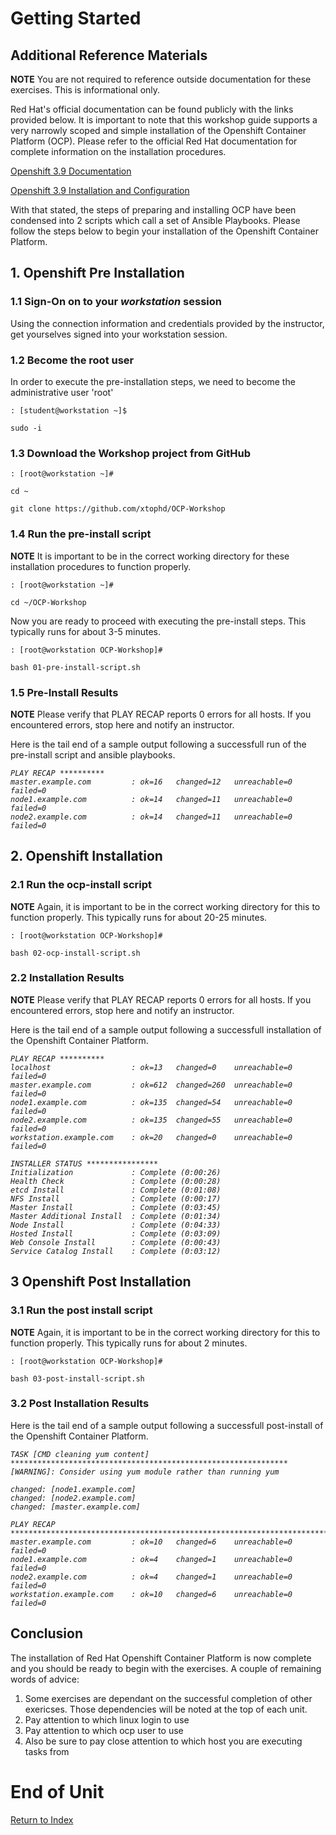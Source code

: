 # Getting Started

## Additional Reference Materials

**NOTE** You are not required to reference outside documentation for these exercises.  This is informational only.

Red Hat's official documentation can be found publicly with the links provided below.  It is important to note that this workshop guide supports a very narrowly scoped and simple installation of the Openshift Container Platform (OCP).  Please refer to the official Red Hat documentation for complete information on the installation procedures.

[Openshift 3.9 Documentation](https://access.redhat.com/documentation/en-us/openshift_container_platform/3.9/)

[Openshift 3.9 Installation and Configuration](https://access.redhat.com/documentation/en-us/openshift_container_platform/3.9/html/installation_and_configuration/)

With that stated, the steps of preparing and installing OCP have been condensed into 2 scripts which call a set of Ansible Playbooks.  Please follow the steps below to begin your installation of the Openshift Container Platform.

## 1. Openshift Pre Installation

### 1.1 Sign-On on to your *workstation* session

Using the connection information and credentials provided by the instructor, get yourselves signed into your workstation session.

### 1.2 Become the root user

In order to execute the pre-installation steps, we need to become the administrative user 'root'

    : [student@workstation ~]$ 
    
    sudo -i
    
### 1.3 Download the Workshop project from GitHub

    : [root@workstation ~]#
    
    cd ~
    
    git clone https://github.com/xtophd/OCP-Workshop

### 1.4 Run the pre-install script

**NOTE** It is important to be in the correct working directory for these installation procedures to function properly.  

```
: [root@workstation ~]#
    
cd ~/OCP-Workshop
```

Now you are ready to proceed with executing the pre-install steps.  This typically runs for about 3-5 minutes.    

```
: [root@workstation OCP-Workshop]#
   
bash 01-pre-install-script.sh
```

### 1.5 Pre-Install Results

**NOTE** Please verify that PLAY RECAP reports 0 errors for all hosts.  If you encountered errors, stop here and notify an instructor.

Here is the tail end of a sample output following a successfull run of the pre-install script and ansible playbooks.

<em>
    
```
PLAY RECAP **********
master.example.com         : ok=16   changed=12   unreachable=0    failed=0
node1.example.com          : ok=14   changed=11   unreachable=0    failed=0
node2.example.com          : ok=14   changed=11   unreachable=0    failed=0
```
</em>

## 2. Openshift Installation

### 2.1 Run the ocp-install script

**NOTE** Again, it is important to be in the correct working directory for this to function properly.  This typically runs for about 20-25 minutes.

```
: [root@workstation OCP-Workshop]#
  
bash 02-ocp-install-script.sh
```

### 2.2 Installation Results

**NOTE** Please verify that PLAY RECAP reports 0 errors for all hosts.  If you encountered errors, stop here and notify an instructor.

Here is the tail end of a sample output following a successfull installation of the Openshift Container Platform.

<em>
    
```
PLAY RECAP **********
localhost                  : ok=13   changed=0    unreachable=0    failed=0   
master.example.com         : ok=612  changed=260  unreachable=0    failed=0   
node1.example.com          : ok=135  changed=54   unreachable=0    failed=0   
node2.example.com          : ok=135  changed=55   unreachable=0    failed=0   
workstation.example.com    : ok=20   changed=0    unreachable=0    failed=0

INSTALLER STATUS ****************
Initialization             : Complete (0:00:26)
Health Check               : Complete (0:00:28)
etcd Install               : Complete (0:01:08)
NFS Install                : Complete (0:00:17)
Master Install             : Complete (0:03:45)
Master Additional Install  : Complete (0:01:34)
Node Install               : Complete (0:04:33)
Hosted Install             : Complete (0:03:09)
Web Console Install        : Complete (0:00:43)
Service Catalog Install    : Complete (0:03:12)
```
</em>

## 3 Openshift Post Installation

### 3.1 Run the post install script

**NOTE** Again, it is important to be in the correct working directory for this to function properly.  This typically runs for about 2 minutes.

```
: [root@workstation OCP-Workshop]#
        
bash 03-post-install-script.sh
```

### 3.2 Post Installation Results

Here is the tail end of a sample output following a successfull post-install of the Openshift Container Platform.

<em>
    
```
TASK [CMD cleaning yum content] **************************************************************
[WARNING]: Consider using yum module rather than running yum

changed: [node1.example.com]
changed: [node2.example.com]
changed: [master.example.com]

PLAY RECAP ***********************************************************************************
master.example.com         : ok=10   changed=6    unreachable=0    failed=0   
node1.example.com          : ok=4    changed=1    unreachable=0    failed=0   
node2.example.com          : ok=4    changed=1    unreachable=0    failed=0   
workstation.example.com    : ok=10   changed=6    unreachable=0    failed=0   
```
</em>

## Conclusion

The installation of Red Hat Openshift Container Platform is now complete and you should be ready to begin with the exercises.  A couple of remaining words of advice:

1.  Some exercises are dependant on the successful completion of other exericses.  Those dependencies will be noted at the top of each unit.
2.  Pay attention to which linux login to use
3.  Pay attention to which ocp user to use
4.  Also be sure to pay close attention to which host you are executing tasks from

# End of Unit
[Return to Index](https://github.com/xtophd/OCP-Workshop/tree/master/documentation "OCP-Workshop Index")

